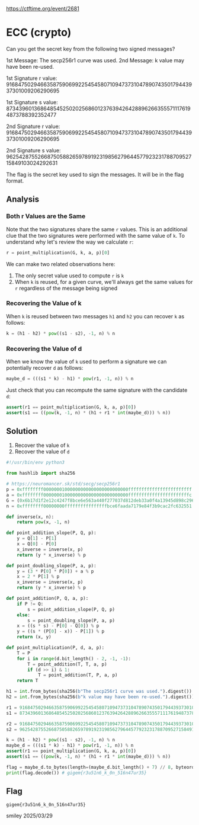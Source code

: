 https://ctftime.org/event/2681

# ECC (crypto)

Can you get the secret key from the following two signed messages?

1st Message: The secp256r1 curve was used.
2nd Message: k value may have been re-used.

1st Signature r value: 91684750294663587590699225454580710947373104789074350179443937301009206290695

1st Signature s value: 8734396013686485452502025686012376394264288962663555711176194873788392352477

2nd Signature r value: 91684750294663587590699225454580710947373104789074350179443937301009206290695

2nd Signature s value: 96254287552668750588265978919231985627964457792323178870952715849103024292631

The flag is the secret key used to sign the messages. It will be in the flag format.

## Analysis

### Both r Values are the Same

Note that the two signatures share the same `r` values. This is an additional clue that the two signatures were performed with the same value of `k`. To understand why let's review the way we calculate `r`:

```python
r = point_multiplication(G, k, a, p)[0]
```

We can make two related observations here:

1) The only secret value used to compute `r` is `k`
2) When `k` is reused, for a given curve, we'll always get the same values for `r` regardless of the message being signed

### Recovering the Value of k

When `k` is reused between two messages `h1` and `h2` you can recover `k` as follows:

```python
k = (h1 - h2) * pow((s1 - s2), -1, n) % n
```

### Recovering the Value of d

When we know the value of `k` used to perform a signature we can potentially recover `d` as follows:

```python
maybe_d = (((s1 * k) - h1) * pow(r1, -1, n)) % n
```

Just check that you can recompute the same signature with the candidate `d`:

```python
assert(r1 == point_multiplication(G, k, a, p)[0])
assert(s1 == ((pow(k, -1, n) * (h1 + r1 * int(maybe_d))) % n))
```

## Solution

1) Recover the value of `k`
2) Recover the value of `d`

```python
#!/usr/bin/env python3

from hashlib import sha256

# https://neuromancer.sk/std/secg/secp256r1
p = 0xffffffff00000001000000000000000000000000ffffffffffffffffffffffff
a = 0xffffffff00000001000000000000000000000000fffffffffffffffffffffffc
G = (0x6b17d1f2e12c4247f8bce6e563a440f277037d812deb33a0f4a13945d898c296, 0x4fe342e2fe1a7f9b8ee7eb4a7c0f9e162bce33576b315ececbb6406837bf51f5)
n = 0xffffffff00000000ffffffffffffffffbce6faada7179e84f3b9cac2fc632551

def inverse(x, n):
    return pow(x, -1, n)

def point_addition_slope(P, Q, p):
    y = Q[1] - P[1]
    x = Q[0] - P[0]
    x_inverse = inverse(x, p)
    return (y * x_inverse) % p

def point_doubling_slope(P, a, p):
    y = (3 * P[0] * P[0]) + a % p
    x = 2 * P[1] % p
    x_inverse = inverse(x, p)
    return (y * x_inverse) % p

def point_addition(P, Q, a, p):
    if P != Q:
        s = point_addition_slope(P, Q, p)
    else:
        s = point_doubling_slope(P, a, p)
    x = ((s * s) - P[0] - Q[0]) % p
    y = ((s * (P[0] - x)) - P[1]) % p
    return (x, y)

def point_multiplication(P, d, a, p):
    T = P
    for i in range(d.bit_length() - 2, -1, -1):
        T = point_addition(T, T, a, p)
        if (d >> i) & 1:
            T = point_addition(T, P, a, p)
    return T

h1 = int.from_bytes(sha256(b"The secp256r1 curve was used.").digest())
h2 = int.from_bytes(sha256(b"k value may have been re-used.").digest())

r1 = 91684750294663587590699225454580710947373104789074350179443937301009206290695
s1 = 8734396013686485452502025686012376394264288962663555711176194873788392352477

r2 = 91684750294663587590699225454580710947373104789074350179443937301009206290695
s2 = 96254287552668750588265978919231985627964457792323178870952715849103024292631

k = (h1 - h2) * pow((s1 - s2), -1, n) % n
maybe_d = (((s1 * k) - h1) * pow(r1, -1, n)) % n
assert(r1 == point_multiplication(G, k, a, p)[0])
assert(s1 == ((pow(k, -1, n) * (h1 + r1 * int(maybe_d))) % n))

flag = maybe_d.to_bytes(length=(maybe_d.bit_length() + 7) // 8, byteorder="big")
print(flag.decode()) # gigem{r3u51n6_k_0n_516n47ur35}
```

## Flag
`gigem{r3u51n6_k_0n_516n47ur35}`

smiley 2025/03/29

